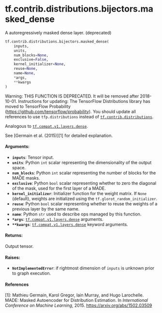 <div itemscope itemtype="http://developers.google.com/ReferenceObject">
<meta itemprop="name" content="tf.contrib.distributions.bijectors.masked_dense" />
<meta itemprop="path" content="Stable" />
</div>

# tf.contrib.distributions.bijectors.masked_dense

A autoregressively masked dense layer. (deprecated)

``` python
tf.contrib.distributions.bijectors.masked_dense(
    inputs,
    units,
    num_blocks=None,
    exclusive=False,
    kernel_initializer=None,
    reuse=None,
    name=None,
    *args,
    **kwargs
)
```

<!-- Placeholder for "Used in" -->

Warning: THIS FUNCTION IS DEPRECATED. It will be removed after 2018-10-01.
Instructions for updating:
The TensorFlow Distributions library has moved to TensorFlow Probability (https://github.com/tensorflow/probability). You should update all references to use `tfp.distributions` instead of <a href="../../../../tf/contrib/distributions.md"><code>tf.contrib.distributions</code></a>.

Analogous to <a href="../../../../tf/layers/dense.md"><code>tf.compat.v1.layers.dense</code></a>.

See [Germain et al. (2015)][1] for detailed explanation.

#### Arguments:


* <b>`inputs`</b>: Tensor input.
* <b>`units`</b>: Python `int` scalar representing the dimensionality of the output
  space.
* <b>`num_blocks`</b>: Python `int` scalar representing the number of blocks for the
  MADE masks.
* <b>`exclusive`</b>: Python `bool` scalar representing whether to zero the diagonal of
  the mask, used for the first layer of a MADE.
* <b>`kernel_initializer`</b>: Initializer function for the weight matrix. If `None`
  (default), weights are initialized using the
  `tf.glorot_random_initializer`.
* <b>`reuse`</b>: Python `bool` scalar representing whether to reuse the weights of a
  previous layer by the same name.
* <b>`name`</b>: Python `str` used to describe ops managed by this function.
* <b>`*args`</b>: <a href="../../../../tf/layers/dense.md"><code>tf.compat.v1.layers.dense</code></a> arguments.
* <b>`**kwargs`</b>: <a href="../../../../tf/layers/dense.md"><code>tf.compat.v1.layers.dense</code></a> keyword arguments.


#### Returns:

Output tensor.



#### Raises:


* <b>`NotImplementedError`</b>: if rightmost dimension of `inputs` is unknown prior to
  graph execution.

#### References

[1]: Mathieu Germain, Karol Gregor, Iain Murray, and Hugo Larochelle. MADE:
     Masked Autoencoder for Distribution Estimation. In _International
     Conference on Machine Learning_, 2015. https://arxiv.org/abs/1502.03509